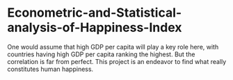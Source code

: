 # Econometric-and-Statistical-analysis-of-Happiness-Index
One would assume that high GDP per capita will play a key role here, with countries having high GDP per capita ranking the highest. But the correlation is far from perfect. This project is an endeavor to find what really constitutes human happiness.
